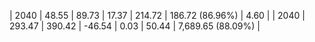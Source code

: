 | 2040 | 48.55 | 89.73 |  17.37 | 214.72 | 186.72 (86.96%) | 4.60 |
| 2040 | 293.47 | 390.42 | -46.54 | 0.03 | 50.44 | 7,689.65 (88.09%) |
